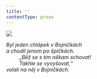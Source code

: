 ```yaml
---
title: ''
contentType: prose
---
```


<section>

![](../Images/057.jpg)

_Byl jeden chlápek v Bojničkách  
a chodil jenom po špičkách.  
         „Běž se s tím někam schovat!  
         Takhle se vyvyšovat,“  
volali na něj v Bojničkách._

</section>
